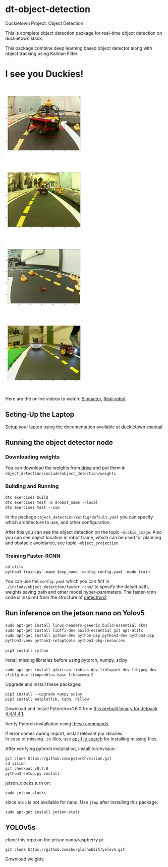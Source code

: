 # dt-object-detection
Duckietown Project: Object Detection

This is complete object detection package for real-time object detection on duckietown stack. 

This package combine deep learning based object detector along with object tracking using Kalman Filter. 

# I see you Duckies!
<img src="./samples/1.png" alt="1" width="320px">
<img src="./samples/2.png" alt="2" width="320px">
<img src="./samples/3.png" alt="3" width="320px">
<img src="./samples/4.png" alt="4" width="320px">


Here are the online videos to watch: [Simualtor](https://vimeo.com/496162175), [Real-robot](https://vimeo.com/496162169)
## Seting-Up the Laptop

Setup your laptop using the documentation available at [duckietown-manual](https://docs.duckietown.org/daffy/opmanual_duckiebot/out/building_duckiebot_c0.html)

## Running the object detector node

### Downloading weights

You can download the weights from [drive](https://drive.google.com/drive/folders/11RFmZpG6oJDrcqzBS3_Za5iitlmGdXW3?usp=sharing) and put them in `object_detection/include/object_detection/weights`

### Building and Running

    dts exercises build
    dts exercises test -b $robot_name --local
    dts exercises test --sim

In the package `object_detection/config/default.yaml` you can specify which architecture to use, and other configuration.

After this you can see the object detection on the topic `~duckie_image`. Also you can see object location in robot frame, which can be used for planning and obstacle avoidance, see topic `~object_projection`.


### Training Faster-RCNN 

    cd utils
    python3 train.py -name $exp_name -config config.yaml -mode train

You can use the `config.yaml` which you can finf in `./include/object_detection/faster_rcnn/` to specify the datset path, weights saving path and other model hyper-parameters. The faster-rcnn code is inspired from the structure of [detectron2](https://github.com/facebookresearch/detectron2)

## Run inference on the jetson nano on Yolov5

    sudo apt-get install linux-headers-generic build-essential dkms
    sudo apt-get install libffi-dev build-essential git apt-utils 
    sudo apt-get install python-dev python-pip python3-dev python3-pip python3-venv python3-setuptools python3-pkg-resources

    pip3 install cython

Install missing libraries before using pytorch, numpy, scipy:

    sudo apt-get install gfortran libblas-dev liblapack-dev libjpeg-dev zlib1g-dev libopenblas-base libopenmpi2 

Upgrade and install these packages:

    pip3 install --upgrade numpy scipy
    pip3 install matplotlib, tqdm, Pillow

Download and Install Pytorch==1.6.0 from [this prebuilt binary for Jetpack 4.4/4.4.1](https://nvidia.box.com/shared/static/9eptse6jyly1ggt9axbja2yrmj6pbarc.whl).

Verify Pytorch installation using [these commands](https://stackoverflow.com/a/48152675/5276428).

If error comes during import, install relevant pip libraries.<br />
In case of missing `.so` files, use [apt-file search](https://stackoverflow.com/questions/63818421/unable-to-import-pytorch-in-jetson-nano-ubuntu) for installing missing files.

After verifying pytorch installation, install torchvision:

    git clone https://github.com/pytorch/vision.git
    cd vision
    git checkout v0.7.0
    python3 setup.py install

jetson_clocks turn on:

    sudo jetson_clocks

since `htop` is not available for nano. Use `jtop` after installing this package:

    sudo apt-get install jetson-stats 

## YOLOv5s

clone this repo on the jetson nano/raspberry pi

    git clone https://github.com/burglarhobbit/yolov5.git

Download weights

    
